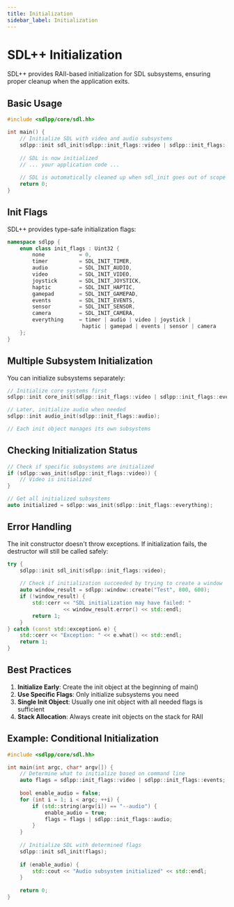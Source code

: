 ```yaml
---
title: Initialization
sidebar_label: Initialization
---
```


# SDL++ Initialization

SDL++ provides RAII-based initialization for SDL subsystems, ensuring proper cleanup when the application exits.

## Basic Usage

```cpp
#include <sdlpp/core/sdl.hh>

int main() {
    // Initialize SDL with video and audio subsystems
    sdlpp::init sdl_init(sdlpp::init_flags::video | sdlpp::init_flags::audio);
    
    // SDL is now initialized
    // ... your application code ...
    
    // SDL is automatically cleaned up when sdl_init goes out of scope
    return 0;
}
```

## Init Flags

SDL++ provides type-safe initialization flags:

```cpp
namespace sdlpp {
    enum class init_flags : Uint32 {
        none           = 0,
        timer          = SDL_INIT_TIMER,
        audio          = SDL_INIT_AUDIO,
        video          = SDL_INIT_VIDEO,
        joystick       = SDL_INIT_JOYSTICK,
        haptic         = SDL_INIT_HAPTIC,
        gamepad        = SDL_INIT_GAMEPAD,
        events         = SDL_INIT_EVENTS,
        sensor         = SDL_INIT_SENSOR,
        camera         = SDL_INIT_CAMERA,
        everything     = timer | audio | video | joystick | 
                        haptic | gamepad | events | sensor | camera
    };
}
```

## Multiple Subsystem Initialization

You can initialize subsystems separately:

```cpp
// Initialize core systems first
sdlpp::init core_init(sdlpp::init_flags::video | sdlpp::init_flags::events);

// Later, initialize audio when needed
sdlpp::init audio_init(sdlpp::init_flags::audio);

// Each init object manages its own subsystems
```

## Checking Initialization Status

```cpp
// Check if specific subsystems are initialized
if (sdlpp::was_init(sdlpp::init_flags::video)) {
    // Video is initialized
}

// Get all initialized subsystems
auto initialized = sdlpp::was_init(sdlpp::init_flags::everything);
```

## Error Handling

The init constructor doesn't throw exceptions. If initialization fails, the destructor will still be called safely:

```cpp
try {
    sdlpp::init sdl_init(sdlpp::init_flags::video);
    
    // Check if initialization succeeded by trying to create a window
    auto window_result = sdlpp::window::create("Test", 800, 600);
    if (!window_result) {
        std::cerr << "SDL initialization may have failed: " 
                  << window_result.error() << std::endl;
        return 1;
    }
} catch (const std::exception& e) {
    std::cerr << "Exception: " << e.what() << std::endl;
    return 1;
}
```

## Best Practices

1. **Initialize Early**: Create the init object at the beginning of main()
2. **Use Specific Flags**: Only initialize subsystems you need
3. **Single Init Object**: Usually one init object with all needed flags is sufficient
4. **Stack Allocation**: Always create init objects on the stack for RAII

## Example: Conditional Initialization

```cpp
#include <sdlpp/core/sdl.hh>

int main(int argc, char* argv[]) {
    // Determine what to initialize based on command line
    auto flags = sdlpp::init_flags::video | sdlpp::init_flags::events;
    
    bool enable_audio = false;
    for (int i = 1; i < argc; ++i) {
        if (std::string(argv[i]) == "--audio") {
            enable_audio = true;
            flags = flags | sdlpp::init_flags::audio;
        }
    }
    
    // Initialize SDL with determined flags
    sdlpp::init sdl_init(flags);
    
    if (enable_audio) {
        std::cout << "Audio subsystem initialized" << std::endl;
    }
    
    return 0;
}
```